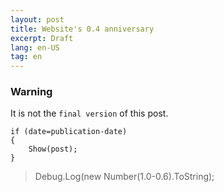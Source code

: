 ```yaml
---
layout: post
title: Website's 0.4 anniversary
excerpt: Draft
lang: en-US
tag: en
---
```


### Warning

It is not the ```final version``` of this post.

    if (date=publication-date)
    {
        Show(post);
    }

> Debug.Log(new Number(1.0-0.6).ToString);
